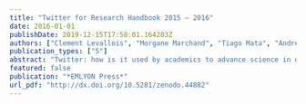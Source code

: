 ```yaml
---
title: "Twitter for Research Handbook 2015 – 2016"
date: 2016-01-01
publishDate: 2019-12-15T17:58:01.164203Z
authors: ["Clement Levallois", "Morgane Marchand", "Tiago Mata", "Andre Panisson"]
publication_types: ["5"]
abstract: "Twitter: how is it used by academics to advance science in different research fields?   This handbook published by EMLYON Press gathers recent studies where data collected from Twitter helped explore fascinating questions in linguistics, marketing, urban studies and beyond.  It comprises 13 chapters written by an international group of academics who participated in the conference \"Twitter for Research\" organized by EMLYON Business School in Lyon, France in April 2015.  The contributing authors are:   Sibele Fausto, University of Sao Paulo Pascal Aventurier, Institut National de la Recherche Agronomique Eglantine Schmitt, Sorbonne Universites, Université de Technologie de Compiegne Michael Gauthier, Universite de Lyon Adrien Guille, Universite de Lyon Fabien Rico, Universite de Lyon Anthony Deseille, Universite de Lyon Massimo Menichinelli, Aalto University Nelleke Oostdijk, Radboud University Hans van Halteren, Radboud University Camille Lagarde-Belleville, Paul Valery University Michel Otell, Paul Valery University Lucill J. Curtis, Essex Business School, University of Essex Marta Severo, Universite de Lille 3 Timothee Giraud, CNRS, UMS Riate Hugues Pecout, CNRS, GIS-CIST Ritesh Shah, Universite Grenoble-Alpes and Indian Institute of Technology Christian Boitet, Université Grenoble-Alpes Pushpak Bhattacharyya, Indian Institute of Technology Fabio Goveia, University of Espirito Santo Lia Carreira, University of Espirito Santo Lucas Cypriano, University of Espirito Santo Tasso Gasparini, University of Espirito Santo Johanna Honorato, University of Espirito Santo Veronica Haacke, University of Espirito Santo Willian Lopes, University of Espirito Santo Grace A. Ruiter, Calvin College Josephine Bromley, University of Leeds Andria Andriuzzi, Sorbonne Business School"
featured: false
publication: "*EMLYON Press*"
url_pdf: "http://dx.doi.org/10.5281/zenodo.44882"
---
```



